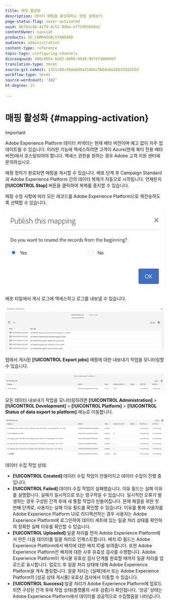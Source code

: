 ```yaml
---
title: 매핑 활성화
description: 데이터 매핑을 활성화하는 방법 살펴보기
page-status-flag: never-activated
uuid: 867b1c4b-4c79-4c52-9d0a-ef71993e50a2
contentOwner: sauviat
products: SG_CAMPAIGN/STANDARD
audience: administration
content-type: reference
topic-tags: configuring-channels
discoiquuid: 406c955a-b2d2-4099-9918-95f5fa966067
translation-type: tm+mt
source-git-commit: 1321c84c49de6d9a318bbc5bb8a0e28b332d2b5d
workflow-type: tm+mt
source-wordcount: '382'
ht-degree: 1%

---
```



# 매핑 활성화 {#mapping-activation}

>[!IMPORTANT]
>
>Adobe Experience Platform 데이터 커넥터는 현재 베타 버전이며 예고 없이 자주 업데이트될 수 있습니다. 이러한 기능에 액세스하려면 고객이 Azure(현재 북미 전용 베타 버전)에서 호스팅되어야 합니다. 액세스 권한을 원하는 경우 Adobe 고객 지원 센터에 문의하십시오.

매핑 정의가 완료되면 매핑을 게시할 수 있습니다. 배포 단계 후 Campaign Standard과 Adobe Experience Platform 간의 데이터 복제가 자동으로 시작됩니다. 언제든지 **[!UICONTROL Stop]** 버튼을 클릭하여 복제를 중지할 수 있습니다.

매핑 수정 사항에 따라 모든 레코드를 Adobe Experience Platform으로 재전송하도록 선택할 수 있습니다.

![](assets/aep_publishmapping.png)

배포 타일에서 게시 로그에 액세스하고 로그를 내보낼 수 있습니다.

![](assets/aep_publog.png)

탭에서 게시된 **[!UICONTROL Export jobs]** 매핑에 대한 내보내기 작업을 모니터링할 수 있습니다.

![](assets/aep_jobstatus.png)

모든 데이터 내보내기 작업을 모니터링하려면 **[!UICONTROL Administration]** > **[!UICONTROL Development]** > **[!UICONTROL Platform]** > **[!UICONTROL Status of data export to platform]** 메뉴로 이동합니다.

![](assets/aep_statusmapping.png)

데이터 수집 작업 상태:

* **[!UICONTROL Created]**:데이터 수집 작업이 만들어지고 데이터 수집이 진행 중입니다.
* **[!UICONTROL Failed]**:데이터 수집 작업이 실패했습니다. 이유 필드는 실패 이유를 설명합니다. 실패가 일시적으로 또는 영구적일 수 있습니다. 일시적인 오류가 발생하는 경우 구성된 간격 후에 새 통합 작업이 만들어집니다. 문제 해결을 위한 첫 번째 단계로, 사용자는 실패 이유 필드를 확인할 수 있습니다. 이유를 통해 사용자를 Adobe Experience Platform UI로 리디렉션하는 경우 사용자는 Adobe Experience Platform에 로그인하여 데이터 세트에 있는 일괄 처리 상태를 확인하여 정확한 실패 이유를 확인할 수 있습니다.
* **[!UICONTROL Uploaded]**:일괄 처리를 먼저 Adobe Experience Platform에서 만든 다음 데이터를 일괄 처리로 인제스트합니다. 배치 ID 필드는 Adobe Experience Platform에서 배치에 대한 배치 ID를 보여줍니다. 또한 Adobe Experience Platform은 배치에 대한 사후 유효성 검사를 수행합니다. Adobe Experience Platform이 게시물 유효성 검사 단계를 완료할 때까지 일괄 처리를 업로드로 표시합니다. 업로드 후 일괄 처리 상태에 대해 Adobe Experience Platform을 계속 폴링합니다. 일괄 처리는 [실패]에서 또는 Adobe Experience Platform의 [성공 상태 게시물] 유효성 검사에서 이동할 수 있습니다.
* **[!UICONTROL Success]**:일괄 처리가 Adobe Experience Platform에 업로드되면 구성된 간격 후에 작업 상태(플랫폼의 사후 검증)가 확인됩니다. &#39;성공&#39; 상태는 Adobe Experience Platform에서 데이터를 성공적으로 수집했음을 나타냅니다.
